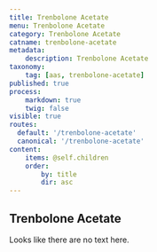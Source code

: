 ```yaml
---
title: Trenbolone Acetate
menu: Trenbolone Acetate
category: Trenbolone Acetate
catname: trenbolone-acetate
metadata:
    description: Trenbolone Acetate
taxonomy:
    tag: [aas, trenbolone-acetate]
published: true
process:
    markdown: true
    twig: false
visible: true
routes:
  default: '/trenbolone-acetate'
  canonical: '/trenbolone-acetate'
content:
    items: @self.children
    order:
        by: title
        dir: asc
---
```

## Trenbolone Acetate
Looks like there are no text here.
